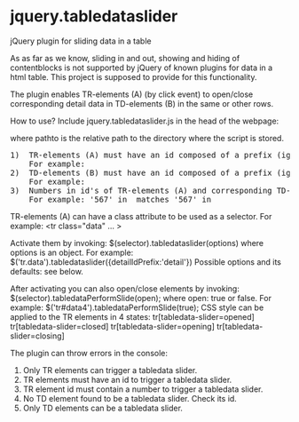 # jquery.tabledataslider
jQuery plugin for sliding data in a table

As as far as we know, sliding in and out, showing and hiding of contentblocks is not supported by jQuery of known plugins for data in a html table. 
This project is supposed to provide for this functionality.

The plugin enables  TR-elements (A) (by click event) to open/close corresponding detail data in TD-elements (B) in the same or other rows.
	
How to use?
Include jquery.tabledataslider.js in the head of the webpage: 
<script src="pathto/jquery.tabledataslider.js"></script> where pathto is the relative path to the directory where the script is stored.
<pre>
1)	TR-elements (A) must have an id composed of a prefix (ig 'data') and a number (ig '567'). 
	For example: <tr id="data567">
2)	TD-elements (B) must have an id composed of a prefix (ig 'detail') and a number (ig '567'). 
	For example: <td id="detail567">
3)	Numbers in id's of TR-elements (A) and corresponding TD-elements (B) should match.
	For example: '567' in <tr id="data567"> matches '567' in <td id="detail567">
</pre>
TR-elements (A) can have a class attribute to be used as a selector. For example: <tr class="data" ... >
	
Activate them by invoking: $(selector).tabledataslider(options) where options is an object. For example: $('tr.data').tabledataslider({detailIdPrefix:'detail'})
Possible options and its defaults: see below.

After activating you can also open/close elements by invoking: $(selector).tabledataPerformSlide(open); where open: true or false.
For example: $('tr#data4').tabledataPerformSlide(true);
CSS style can be applied to the TR elements in 4 states:
	tr[tabledata-slider=opened]
	tr[tabledata-slider=closed] 
	tr[tabledata-slider=opening] 
	tr[tabledata-slider=closing] 
	
The plugin can throw errors in the console:
1) 	Only TR elements can trigger a tabledata slider. 
2)	TR elements must have an id to trigger a tabledata slider.
3)	TR element id must contain a number to trigger a tabledata slider.
4)	No TD element found to be a tabledata slider. Check its id.
5)	Only TD elements can be a tabledata slider.

